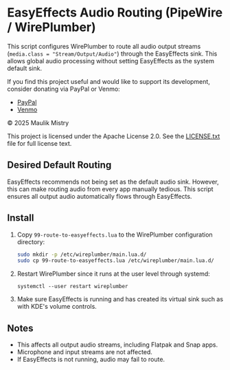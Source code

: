 # EasyEffects Audio Routing (PipeWire / WirePlumber)

This script configures WirePlumber to route all audio output streams (`media.class = "Stream/Output/Audio"`) through the EasyEffects sink. This allows global audio processing without setting EasyEffects as the system default sink.

If you find this project useful and would like to support its development, consider donating via PayPal or Venmo: 
- [PayPal](https://www.paypal.com/paypalme/m1st0)
- [Venmo](https://venmo.com/code?user_id=3319592654995456106&created=1753280522)

© 2025 Maulik Mistry

This project is licensed under the Apache License 2.0.
See the [LICENSE.txt](LICENSE.txt) file for full license text.

## Desired Default Routing

EasyEffects recommends not being set as the default audio sink. However, this can make routing audio from every app manually tedious. This script ensures all output audio automatically flows through EasyEffects.

## Install

1. Copy `99-route-to-easyeffects.lua` to the WirePlumber configuration directory:

    ```bash
    sudo mkdir -p /etc/wireplumber/main.lua.d/
    sudo cp 99-route-to-easyeffects.lua /etc/wireplumber/main.lua.d/
    ```

2. Restart WirePlumber since it runs at the user level through systemd:

    ```
    systemctl --user restart wireplumber
    ```

3. Make sure EasyEffects is running and has created its virtual sink such as with KDE's volume controls.

## Notes

- This affects all output audio streams, including Flatpak and Snap apps.
- Microphone and input streams are not affected.
- If EasyEffects is not running, audio may fail to route.
